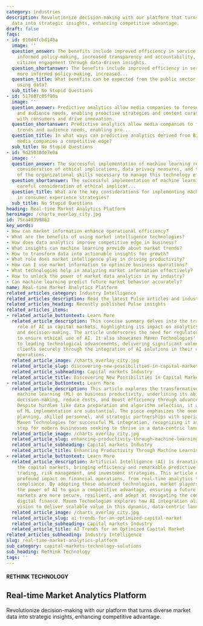 ```yaml
---
category: industries
description: Revolutionize decision-making with our platform that turns diverse market
  data into strategic insights, enhancing competitive advantage.
draft: false
faqs:
- id: 010d4fcbd148a
  image: ''
  question_answer: The benefits include improved efficiency in service delivery, more
    informed policy-making, increased transparency and accountability, and stronger
    citizen engagement through data-driven insights.
  question_shortanswer: The benefits include improved efficiency in service delivery,
    more informed policy-making, increased...
  question_title: What benefits can be expected from the public sector's digital transformation
    using data?
  sub_title: No Stupid Questions
- id: 517687c05f90a
  image: ''
  question_answer: Predictive analytics allow media companies to foresee market trends
    and audience needs, enabling proactive strategies and content curation that resonate
    with consumers and drive innovation.
  question_shortanswer: Predictive analytics allow media companies to foresee market
    trends and audience needs, enabling pro...
  question_title: In what ways can predictive analytics derived from Big Data give
    media companies a competitive edge?
  sub_title: No Stupid Questions
- id: 9d25038de7e0a
  image: ''
  question_answer: The successful implementation of machine learning requires careful
    consideration of ethical implications, data privacy measures, and the development
    of the organizational skills necessary to manage this technology effectively.
  question_shortanswer: The successful implementation of machine learning requires
    careful consideration of ethical implicat...
  question_title: What are the key considerations for implementing machine learning
    in consumer experience strategies?
  sub_title: No Stupid Questions
heading: Real-time Market Analytics Platform
heroimage: /charts_overlay_city.jpg
id: 75ca40399862
key_words:
- How can market information enhance operational efficiency?
- What are the benefits of using market intelligence technologies?
- How does data analytics improve competitive edge in business?
- What insights can machine learning provide about market trends?
- How to transform data into actionable insights for growth?
- What role does market intelligence play in driving productivity?
- How can I use market information to optimize business operations?
- What technologies help in analyzing market information effectively?
- How to unlock the power of market data analytics in my industry?
- Can machine learning predict future market behavior accurately?
name: Real-time Market Analytics Platform
related_articles_category: Industry Intelligence
related_articles_description: Read the latest Pulse articles and industry insights.
related_articles_heading: Recently published Pulse insights
related_articles_items:
- related_article_buttontext: Learn More
  related_article_description: This concise summary delves into the transformative
    role of AI in capital markets, highlighting its impact on analytics, forecasting,
    and decision-making. The article underscores the need for regulatory frameworks
    to ensure ethical use of AI. It also showcases Maven Technologies' commitment
    to leading technological advancements, delivering significant value, and guiding
    clients securely through the integration of AI solutions in their capital market
    operations.
  related_article_image: /charts_overlay_city.jpg
  related_article_slug: discovering-new-possibilities-in-capital-markets-with-ai
  related_article_subheading: Capital markets Industry
  related_article_title: Discovering New Possibilities in Capital Markets with AI
- related_article_buttontext: Learn More
  related_article_description: This article explores the transformative impact of
    machine learning (ML) on business productivity, underlining its ability to enhance
    decision-making, reduce costs, and boost efficiency through advanced data analysis.
    Despite hurdles like data preparation and algorithm selection, it argues the benefits
    of ML implementation are substantial. The piece emphasizes the need for meticulous
    planning, skilled personnel, and strategic partnerships with specialists like
    Maven Technologies for successful ML integration, recognizing it as an essential
    step for modern businesses seeking to thrive in a data-centric landscape.
  related_article_image: /charts_overlay_city.jpg
  related_article_slug: enhancing-productivity-through-machine-learning
  related_article_subheading: Capital markets Industry
  related_article_title: Enhancing Productivity Through Machine Learning
- related_article_buttontext: Learn More
  related_article_description: Artificial Intelligence (AI) is dramatically transforming
    the capital markets, bringing efficiency and remarkable predictive insights to
    trading, risk management, and investment strategies. This article examines AI's
    profound impact on financial operations, from real-time analytics to regulatory
    compliance. By adopting these advanced technologies, market players can leverage
    the power of AI to gain a competitive advantage, ensuring a future where capital
    markets are more secure, resilient, and adept at navigating the complexities of
    digital finance. Maven Technologies explores how AI integration aligns with its
    vision to deliver scalable value in this dynamic, data-centric landscape.
  related_article_image: /charts_overlay_city.jpg
  related_article_slug: ai-trends-for-an-optimized-capital-market
  related_article_subheading: Capital markets Industry
  related_article_title: AI Trends for an Optimized Capital Market
related_articles_subheading: Industry Intelligence
slug: real-time-market-analytics-platform
sub_category: capital-markets-technology-solutions
sub_heading: Rethink Technology
tags: ''
---
```


#### RETHINK TECHNOLOGY
## Real-time Market Analytics Platform
Revolutionize decision-making with our platform that turns diverse market data into strategic insights, enhancing competitive advantage.